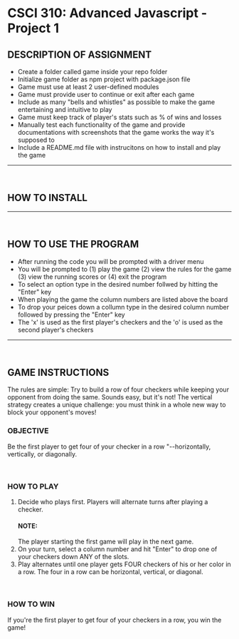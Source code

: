 # CSCI 310: Advanced Javascript - Project 1

## DESCRIPTION OF ASSIGNMENT
- Create a folder called game inside your repo folder
- Initialize game folder as npm project with package.json file
- Game must use at least 2 user-defined modules
- Game must provide user to continue or exit after each game
- Include as many "bells and whistles" as possible to make the game entertaining and intuitive to play
- Game must keep track of player's stats such as % of wins and losses
- Manually test each functionality of the game and provide documentations with screenshots that the game works the way it's supposed to
- Include a README.md file with instrucitons on how to install and play the game
---
<br>

## HOW TO INSTALL


---
<br>

## HOW TO USE THE PROGRAM

- After running the code you will be prompted with a driver menu
- You will be prompted to (1) play the game (2) view the rules for the game (3) view the running scores or (4) exit the program
- To select an option type in the desired number follwed by hitting the "Enter" key
- When playing the game the column numbers are listed above the board
- To drop your peices down a collumn type in the desired column number followed by pressing the "Enter" key
- The 'x' is used as the first player's checkers and the 'o' is used as the second player's checkers

---
<br>

## GAME INSTRUCTIONS
The rules are simple: Try to build a row of four checkers while keeping your opponent from doing the same. Sounds easy, but it's not! The vertical strategy creates a unique challenge: you must think in a whole new way to block your opponent's moves!
<br>

### OBJECTIVE
Be the first player to get four of your checker in a row      "--horizontally, vertically, or diagonally.

<br>

### HOW TO PLAY
1. Decide who plays first. Players will alternate turns after playing a checker.
    #### NOTE: 
    The player starting the first game will play in the next game.
2. On your turn, select a column number and hit "Enter" to drop one of your checkers down ANY of the slots.
3. Play alternates until one player gets FOUR checkers of his or her color in a row. The four in a row can be horizontal, vertical, or diagonal.
<br>

### HOW TO WIN
If you're the first player to get four of your checkers in a row, you win the game!